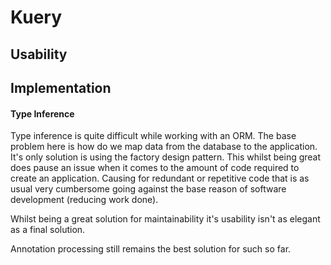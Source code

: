 # Kuery



## Usability


## Implementation
#### Type Inference
Type inference is quite difficult while working with an ORM. 
The base problem here is how do we map data from the database to the application.
It's only solution is using the factory design pattern. 
This whilst being great does pause an issue when it comes to 
the amount of code required to create an application. 
Causing for redundant or repetitive code that is as usual very cumbersome going against the 
base reason of software development (reducing work done).

Whilst being a great solution for maintainability it's usability isn't as elegant as a final solution.

Annotation processing still remains the best solution for such so far.